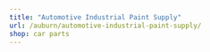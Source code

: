```yaml
---
title: "Automotive Industrial Paint Supply"
url: /auburn/automotive-industrial-paint-supply/
shop: car parts
---
```

